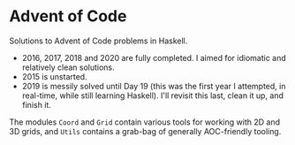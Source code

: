 # Advent of Code

Solutions to Advent of Code problems in Haskell.

- 2016, 2017, 2018 and 2020 are fully completed. I aimed for idiomatic and relatively clean solutions.
- 2015 is unstarted.
- 2019 is messily solved until Day 19 (this was the first year I attempted, in real-time, while still learning Haskell). I'll revisit this last, clean it up, and finish it.

The modules `Coord` and `Grid` contain various tools for working with 2D and 3D grids, and `Utils` contains a grab-bag of generally AOC-friendly tooling.
